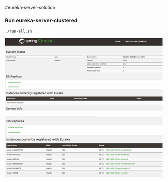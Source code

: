 #eureka-server-solution

### Run eureka-server-clustered
```
./run-all.sh
```
![](image.png)

![](image2.png)
 